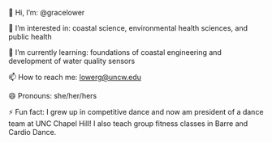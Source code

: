 👋 Hi, I’m: @gracelower

👀 I’m interested in: coastal science, environmental health sciences, and public health

🌱 I’m currently learning: foundations of coastal engineering and development of water quality sensors

📫 How to reach me: lowerg@uncw.edu

😄 Pronouns: she/her/hers

⚡ Fun fact: I grew up in competitive dance and now am president of a dance team at UNC Chapel Hill! I also teach group fitness classes in Barre and Cardio Dance.